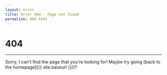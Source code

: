 ```yaml
---
layout: error
title: Error 404 - Page not found
permalink: 404.html
---
```


# 404

***

Sorry, I can't find the page that you're looking for! Maybe try going [back to the homepage]({{ site.baseurl }}/)?

